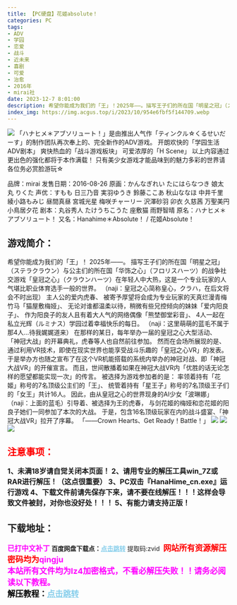 ```yaml
---
title: 【PC硬盘】花姬absolute！
categories: PC
tags:
- ADV
- 学园
- 恋爱
- 战斗
- 近未来
- 喜剧
- 可爱
- 治愈
- 2016年
- mirai社
date: 2023-12-7 8:01:00
description: 希望你能成为我们的「王」！2025年——。描写王子们的所在国「明星之冠」（ステラクラウン）与公主们的所在国「华饰之心」（フロリスハーツ）的战争社交游戏「皇冠之心」（クラウンハーツ）在年轻人中大热，这是一个专业玩家的人气堪比职业体育选手一般的世界。（naji：皇冠之心简称皇心，クラハ，在后文将会不时出现）
index_img: https://img.acgus.top/i/2023/10/954e6fbf5f144709.webp
---
```

![](https://img.acgus.top/i/2023/10/954e6fbf5f144709.webp)
「ハナヒメ＊アブソリュート！」是由推出人气作「ティンクル☆くるせいだーす」的制作团队再次奉上的、完全新作的ADV游戏。
开朗欢快的「学园生活ADV剧本」
爽快热血的「战斗游戏板块」
可爱浓厚的「H Scene」
以上内容通过更出色的强化都将于本作满载！
只有美少女游戏才能品味到的魅力多彩的世界请各位务必赏脸游玩☆

品牌：mirai
发售日期：2016-08-26
原画：かんなぎれい たにはらなつき 娘太丸 りくた
声优：すもも 日三乃音 実羽ゆうき 鈴藤ここあ 秋山ななほ 中井千里 綾小路もみじ 昼間真昼 宮城光星 梅咲チャーリー 沢澤砂羽 卯衣 久慈茜 万聖美円 小鳥居夕花
剧本：丸谷秀人 たけうちこうた 座敷猫 雨野智晴
原名：ハナヒメ＊アブソリュート！
又名：Hanahime＊Absolute！ / 花姬Absolute！

## 游戏简介：
希望你能成为我们的「王」！
2025年——。
描写王子们的所在国「明星之冠」（ステラクラウン）与公主们的所在国「华饰之心」（フロリスハーツ）的战争社交游戏「皇冠之心」（クラウンハーツ）在年轻人中大热，这是一个专业玩家的人气堪比职业体育选手一般的世界。
（naji：皇冠之心简称皇心，クラハ，在后文将会不时出现）
主人公的爱内虎春、
被寄予厚望将会成为专业玩家的天真烂漫青梅竹马「猫屋敷梅娅」、
无论对谁都温柔以待，稍微有些兄控倾向的妹妹「爱内阳良子」、
作为阳良子的友人且有着大人气的网络偶像「熊埜御堂彩音」、
4人一起在私立光辉（ルミナス）学园过着幸福快乐的每日。
（naji：这里萌萌的蓝毛不属于那4人...待我娓娓道来）
在那样的某日，每年举办一届的皇冠之心大型活动、
「神冠大战」的开幕典礼，虎春等人也自然前往参加。
然而在会场所展现的是、
通过利用VR技术，即使在现实世界也能享受战斗乐趣的「皇冠之心VR」的发表。
于是举办方也随之宣布了在这个VR机能搭载的系统内举办的神冠对战、即「神冠大战VR」的开催宣言。
而且，世间散播着如果在神冠大战VR内「优胜的话无论怎样的愿望都能实现一次」的传言。
被选择为游戏参加者的是：
率领着持有「花姬」称号的7名顶级公主们的「王」、
统管着持有「星王子」称号的7名顶级王子们的「女王」共计16人。
因此，由从皇冠之心的世界现身的AI少女「波琳娜」（naji：上面的蓝毛）引导着、被选择为王的虎春，
与剑花姬的梅娅和恋花姬的阳良子她们一同参加了本次的大战。
于是，包含16名顶级玩家在内的战斗盛宴、「神冠大战VR」拉开了序幕。
「——Crown Hearts、Get Ready！Battle！」
![](https://img.acgus.top/i/2023/10/1fe9c9b703144722.webp)
![](https://img.acgus.top/i/2023/10/5e3f26fb7e144718.webp)
![](https://img.acgus.top/i/2023/10/1b0c5b3546144714.webp)





## <font color=#FF0000 >注意事项：</font>
<font size=3><b>1、未满18岁请自觉关闭本页面！
2、请用专业的解压工具win_7Z或RAR进行解压！（这点很重要）
3、PC双击『HanaHime_cn.exe』运行游戏
4、下载文件前请先保存下来，请不要在线解压！！！这样会导致文件被封，对你也没好处！！！
5、有能力请支持正版！</b></font>

## 下载地址：
<font color=#FF00FF size=3><b>已打中文补丁</b></font>
<b>百度网盘下载点：</b><a href="https://pan.baidu.com/s/1EwVmeHkRMy12b6KmyhTrbg?pwd=zvid" style="color: #87CEEB;"><b>点击跳转</b></a> 提取码:zvid
<a style="padding: 0" href="https://post.qingju.org/AD/"><img style="max-width:100%" src="https://img.acgus.top/i/2024/07/478f689b8021d8d499ab43d21acf137a.gif" alt=""></a>
<b><font color=#FF0000 size=4>网站所有资源解压密码均为</b></font><b><font color=#FF00FF size=4>qingju</font><font color=#FF0000 ></font></b><br><b><font color=#FF00FF size=4>本站所有文件均为lz4加密格式，不看必解压失败！！请务必阅读以下教程。</b></font><br><b><font color=#000 size=4>解压教程：</b><a href="https://post.qingju.org/tutorial/000/" style="color: #87CEEB;"><b>点击跳转</b></a>
